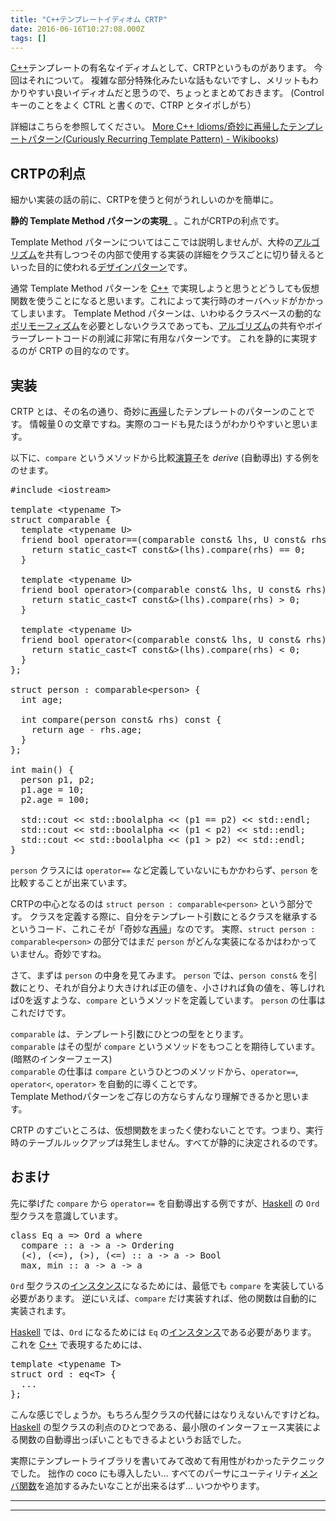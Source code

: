 ```yaml
---
title: "C++テンプレートイディオム CRTP"
date: 2016-06-16T10:27:08.000Z
tags: []
---
```

<p><a class="keyword" href="http://d.hatena.ne.jp/keyword/C%2B%2B">C++</a>テンプレートの有名なイディオムとして、CRTPというものがあります。
今回はそれについて。
複雑な部分特殊化みたいな話もないですし、メリットもわかりやすい良いイディオムだと思うので、ちょっとまとめておきます。
(Control キーのことをよく CTRL と書くので、CTRP とタイポしがち）</p>

<p>詳細はこちらを参照してください。
<a href="https://ja.wikibooks.org/wiki/More_C%2B%2B_Idioms/%E5%A5%87%E5%A6%99%E3%81%AB%E5%86%8D%E5%B8%B0%E3%81%97%E3%81%9F%E3%83%86%E3%83%B3%E3%83%97%E3%83%AC%E3%83%BC%E3%83%88%E3%83%91%E3%82%BF%E3%83%BC%E3%83%B3(Curiously_Recurring_Template_Pattern">More C++ Idioms/奇妙に再帰したテンプレートパターン(Curiously Recurring Template Pattern) - Wikibooks</a>)</p>

<h2>CRTPの利点</h2>

<p>細かい実装の話の前に、CRTPを使うと何がうれしいのかを簡単に。</p>

<p><strong>静的 Template Method パターンの実現</strong>_ 。これがCRTPの利点です。</p>

<p>Template Method パターンについてはここでは説明しませんが、大枠の<a class="keyword" href="http://d.hatena.ne.jp/keyword/%A5%A2%A5%EB%A5%B4%A5%EA%A5%BA%A5%E0">アルゴリズム</a>を共有しつつその内部で使用する実装の詳細をクラスごとに切り替えるといった目的に使われる<a class="keyword" href="http://d.hatena.ne.jp/keyword/%A5%C7%A5%B6%A5%A4%A5%F3%A5%D1%A5%BF%A1%BC%A5%F3">デザインパターン</a>です。</p>

<p>通常 Template Method パターンを <a class="keyword" href="http://d.hatena.ne.jp/keyword/C%2B%2B">C++</a> で実現しようと思うとどうしても仮想関数を使うことになると思います。これによって実行時のオーバヘッドがかかってしまいます。
Template Method パターンは、いわゆるクラスベースの動的な<a class="keyword" href="http://d.hatena.ne.jp/keyword/%A5%DD%A5%EA%A5%E2%A1%BC%A5%D5%A5%A3%A5%BA%A5%E0">ポリモーフィズム</a>を必要としないクラスであっても、<a class="keyword" href="http://d.hatena.ne.jp/keyword/%A5%A2%A5%EB%A5%B4%A5%EA%A5%BA%A5%E0">アルゴリズム</a>の共有やボイラープレートコードの削減に非常に有用なパターンです。
これを静的に実現するのが CRTP の目的なのです。</p>

<h2>実装</h2>

<p>CRTP とは、その名の通り、奇妙に<a class="keyword" href="http://d.hatena.ne.jp/keyword/%BA%C6%B5%A2">再帰</a>したテンプレートのパターンのことです。
情報量０の文章ですね。実際のコードも見たほうがわかりやすいと思います。</p>

<p>以下に、<code>compare</code> というメソッドから比較<a class="keyword" href="http://d.hatena.ne.jp/keyword/%B1%E9%BB%BB%BB%D2">演算子</a>を <em>derive</em> (自動導出) する例をのせます。</p>

<pre class="code lang-cpp" data-lang="cpp" data-unlink><span class="synPreProc">#include </span><span class="synConstant">&lt;iostream&gt;</span>

<span class="synType">template</span> &lt;<span class="synType">typename</span> T&gt;
<span class="synType">struct</span> comparable {
  <span class="synType">template</span> &lt;<span class="synType">typename</span> U&gt;
  <span class="synStatement">friend</span> <span class="synType">bool</span> <span class="synStatement">operator</span>==(comparable <span class="synType">const</span>&amp; lhs, U <span class="synType">const</span>&amp; rhs) {
    <span class="synStatement">return</span> <span class="synStatement">static_cast</span>&lt;T <span class="synType">const</span>&amp;&gt;(lhs).compare(rhs) == <span class="synConstant">0</span>;
  }

  <span class="synType">template</span> &lt;<span class="synType">typename</span> U&gt;
  <span class="synStatement">friend</span> <span class="synType">bool</span> <span class="synStatement">operator</span>&gt;(comparable <span class="synType">const</span>&amp; lhs, U <span class="synType">const</span>&amp; rhs) {
    <span class="synStatement">return</span> <span class="synStatement">static_cast</span>&lt;T <span class="synType">const</span>&amp;&gt;(lhs).compare(rhs) &gt; <span class="synConstant">0</span>;
  }

  <span class="synType">template</span> &lt;<span class="synType">typename</span> U&gt;
  <span class="synStatement">friend</span> <span class="synType">bool</span> <span class="synStatement">operator</span>&lt;(comparable <span class="synType">const</span>&amp; lhs, U <span class="synType">const</span>&amp; rhs) {
    <span class="synStatement">return</span> <span class="synStatement">static_cast</span>&lt;T <span class="synType">const</span>&amp;&gt;(lhs).compare(rhs) &lt; <span class="synConstant">0</span>;
  }
};

<span class="synType">struct</span> person : comparable&lt;person&gt; {
  <span class="synType">int</span> age;

  <span class="synType">int</span> compare(person <span class="synType">const</span>&amp; rhs) <span class="synType">const</span> {
    <span class="synStatement">return</span> age - rhs.age;
  }
};

<span class="synType">int</span> main() {
  person p1, p2;
  p1.age = <span class="synConstant">10</span>;
  p2.age = <span class="synConstant">100</span>;

  std::cout &lt;&lt; std::boolalpha &lt;&lt; (p1 == p2) &lt;&lt; std::endl;
  std::cout &lt;&lt; std::boolalpha &lt;&lt; (p1 &lt; p2) &lt;&lt; std::endl;
  std::cout &lt;&lt; std::boolalpha &lt;&lt; (p1 &gt; p2) &lt;&lt; std::endl;
}
</pre>


<p><code>person</code> クラスには <code>operator==</code> など定義していないにもかかわらず、<code>person</code> を比較することが出来ています。</p>

<p>CRTPの中心となるのは <code>struct person : comparable&lt;person&gt;</code> という部分です。
クラスを定義する際に、自分をテンプレート引数にとるクラスを継承するというコード、これこそが「奇妙な<a class="keyword" href="http://d.hatena.ne.jp/keyword/%BA%C6%B5%A2">再帰</a>」なのです。
実際、<code>struct person : comparable&lt;person&gt;</code> の部分ではまだ <code>person</code> がどんな実装になるかはわかっていません。奇妙ですね。</p>

<p>さて、まずは <code>person</code> の中身を見てみます。
<code>person</code> では、<code>person const&amp;</code> を引数にとり、それが自分より大きければ正の値を、小さければ負の値を、等しければ0を返すような、<code>compare</code> というメソッドを定義しています。
<code>person</code> の仕事はこれだけです。</p>

<p><code>comparable</code> は、テンプレート引数にひとつの型をとります。<br/>
<code>comparable</code> はその型が <code>compare</code> というメソッドをもつことを期待しています。(暗黙のインターフェース)<br/>
<code>comparable</code> の仕事は <code>compare</code> というひとつのメソッドから、<code>operator==</code>, <code>operator&lt;</code>, <code>operator&gt;</code> を自動的に導くことです。<br/>
Template Methodパターンをご存じの方ならすんなり理解できるかと思います。</p>

<p>CRTP のすごいところは、仮想関数をまったく使わないことです。つまり、実行時のテーブルルックアップは発生しません。すべてが静的に決定されるのです。</p>

<h2>おまけ</h2>

<p>先に挙げた <code>compare</code> から <code>operator==</code> を自動導出する例ですが、<a class="keyword" href="http://d.hatena.ne.jp/keyword/Haskell">Haskell</a> の <code>Ord</code> 型クラスを意識しています。</p>

<pre class="code lang-haskell" data-lang="haskell" data-unlink><span class="synType">class</span> Eq a <span class="synStatement">=&gt;</span> Ord a <span class="synType">where</span>
  compare <span class="synStatement">::</span> a <span class="synStatement">-&gt;</span> a <span class="synStatement">-&gt;</span> Ordering
  (<span class="synStatement">&lt;</span>), (<span class="synStatement">&lt;=</span>), (<span class="synStatement">&gt;</span>), (<span class="synStatement">&lt;=</span>) <span class="synStatement">::</span> a <span class="synStatement">-&gt;</span> a <span class="synStatement">-&gt;</span> Bool
  max, min <span class="synStatement">::</span> a <span class="synStatement">-&gt;</span> a <span class="synStatement">-&gt;</span> a
</pre>


<p><code>Ord</code> 型クラスの<a class="keyword" href="http://d.hatena.ne.jp/keyword/%A5%A4%A5%F3%A5%B9%A5%BF%A5%F3%A5%B9">インスタンス</a>になるためには、最低でも <code>compare</code> を実装している必要があります。
逆にいえば、<code>compare</code> だけ実装すれば、他の関数は自動的に実装されます。</p>

<p><a class="keyword" href="http://d.hatena.ne.jp/keyword/Haskell">Haskell</a> では、<code>Ord</code> になるためには <code>Eq</code> の<a class="keyword" href="http://d.hatena.ne.jp/keyword/%A5%A4%A5%F3%A5%B9%A5%BF%A5%F3%A5%B9">インスタンス</a>である必要があります。
これを <a class="keyword" href="http://d.hatena.ne.jp/keyword/C%2B%2B">C++</a> で表現するためには、</p>

<pre class="code lang-cpp" data-lang="cpp" data-unlink><span class="synType">template</span> &lt;<span class="synType">typename</span> T&gt;
<span class="synType">struct</span> ord : eq&lt;T&gt; {
  ...
};
</pre>


<p>こんな感じでしょうか。もちろん型クラスの代替にはなりえないんですけどね。
<a class="keyword" href="http://d.hatena.ne.jp/keyword/Haskell">Haskell</a> の型クラスの利点のひとつである、最小限のインターフェース実装による関数の自動導出っぽいこともできるよというお話でした。</p>

<p>実際にテンプレートライブラリを書いてみて改めて有用性がわかったテクニックでした。
拙作の coco にも導入したい... すべてのパーサにユーティリティ<a class="keyword" href="http://d.hatena.ne.jp/keyword/%A5%E1%A5%F3%A5%D0%B4%D8%BF%F4">メンバ関数</a>を追加するみたいなことが出来るはず... いつかやります。</p>

-----
--------